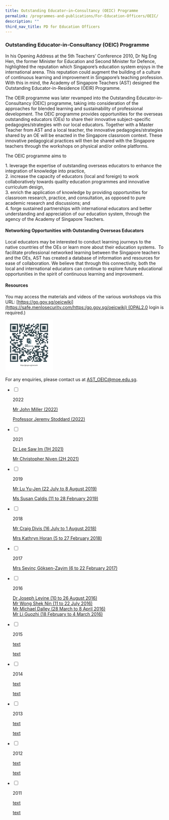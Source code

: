 ```yaml
---
title: Outstanding Educator–in–Consultancy (OEIC) Programme
permalink: /programmes-and-publications/For-Education-Officers/OEIC/
description: ""
third_nav_title: PD for Education Officers
---
```

### Outstanding Educator-in-Consultancy (OEIC) Programme

In his Opening Address at the 5th Teachers’ Conference 2010, Dr Ng Eng Hen, the former Minister for Education and Second Minister for Defence, highlighted the reputation which Singapore’s education system enjoys in the international arena. This reputation could augment the building of a culture of continuous learning and improvement in Singapore’s teaching profession. With this in mind, the Academy of Singapore Teachers (AST) designed the Outstanding Educator-in-Residence (OEIR) Programme.

The OEIR programme was later revamped into the Outstanding Educator-in-Consultancy (OEIC) programme, taking into consideration of the approaches for blended learning and sustainability of professional development. The OEIC programme provides opportunities for the overseas outstanding educators (OEs) to share their innovative subject-specific pedagogies/strategies with our local educators. Together with a Master Teacher from AST and a local teacher, the innovative pedagogies/strategies shared by an OE will be enacted in the Singapore classroom context. These innovative pedagogical practices will then be shared with the Singapore teachers through the workshops on physical and/or online platforms.

The OEIC programme aims to

1\.  leverage the expertise of outstanding overseas educators to enhance the integration of knowledge into practice, <br>
2.  increase the capacity of educators (local and foreign) to work collaboratively towards quality education programmes and innovative curriculum design,<br>
3.  enrich the application of knowledge by providing opportunities for classroom research, practice, and consultation, as opposed to pure academic research and discussions; and <Br>
4.  forge sustained partnerships with international educators and better understanding and appreciation of our education system, through the agency of the Academy of Singapore Teachers.

#### Networking Opportunities with Outstanding Overseas Educators
 

Local educators may be interested to conduct learning journeys to the native countries of the OEs or learn more about their education systems.  To facilitate professional networked learning between the Singapore teachers and the OEs, AST has created a database of information and resources for ease of collaboration. We believe that through this connectivity, both the local and international educators can continue to explore future educational opportunities in the spirit of continuous learning and improvement.

#### Resources
 

You may access the materials and videos of the various workshops via this URL: [https://go.gov.sg/oeicwiki](https://safe.menlosecurity.com/https:/go.gov.sg/oeicwiki) (OPAL2.0 login is required.)

<img src="/images/oeicqr.png" style="width:30%">

For any enquiries, please contact us at [AST\_OEIC@moe.edu.sg](mailto:AST_OEIC@moe.edu.sg).

<ul class="jekyllcodex_accordion">  
  
<li>  
  
<input type="checkbox" id="accordion1">  
  
<label for="accordion1">2022</label>  
  
<div>  
  
<p>
<a href="https://staging.d2dfevnwgxersp.amplifyapp.com/oeic/Mr-John-Miller/">Mr John Miller (2022)</a><br> 
	
<a href="https://staging.d2dfevnwgxersp.amplifyapp.com/oeic/Professor-Jeremy-Stoddard/">Professor Jeremy Stoddard (2022)</a>
</p>  
  
</div>  
  
</li>  
<li>  
  
<input type="checkbox" id="accordion2">  
  
<label for="accordion2">2021</label>  
  
<div>  
  
<p>
<a href="https://staging.d2dfevnwgxersp.amplifyapp.com/oeic/Dr-Lee-Saw-Im/">Dr Lee Saw Im (1H 2021)</a><br> 
	
<a href="https://staging.d2dfevnwgxersp.amplifyapp.com/oeic/Mr-Christopher-Niven/">Mr Christopher Niven (2H 2021)</a>
</p>  
  
</div>  
  
</li>  
 
<li>  
  
<input type="checkbox" id="accordion3">  
  
<label for="accordion3">2019</label>  
  
<div>  
  
<p>
<a href="https://staging.d2dfevnwgxersp.amplifyapp.com/oeic/Mr-Lu-Yu-Jen/">Mr Lu Yu-Jen (22 July to 8 August 2019)</a><br> 
	
<a href="https://staging.d2dfevnwgxersp.amplifyapp.com/oeic/Ms-Susan-Caldis/">Ms Susan Caldis (11 to 28 February 2019)</a>
</p>  
  
</div>  
  
</li>  
	
<li>  
  
<input type="checkbox" id="accordion4">  
  
<label for="accordion4">2018</label>  
  
<div>  
  
<p>
<a href="https://staging.d2dfevnwgxersp.amplifyapp.com/oeic/Mr-Craig-Divis/">Mr Craig Divis (16 July to 1 August 2018)</a><br> 
	
<a href="https://staging.d2dfevnwgxersp.amplifyapp.com/oeic/Mrs-Kathryn-Horan/">Mrs Kathryn Horan (5 to 27 February 2018)
</a>
</p>  
  
</div>  
  
</li>  
	
<li>  
  
<input type="checkbox" id="accordion5">  
  
<label for="accordion5">2017</label>  
  
<div>  
  
<p>
<a href="https://staging.d2dfevnwgxersp.amplifyapp.com/oeic/Mrs-Sevinc/">Mrs Sevinç Göksen-Zayim (6 to 22 February 2017)</a><br> 

  
</p>  
  
</div>  
  
</li>  
	
<li>  
  
<input type="checkbox" id="accordion6">  
  
<label for="accordion6">2016</label>  
  
<div>  
  
<p>
<a href="https://staging.d2dfevnwgxersp.amplifyapp.com/oeic/Dr-Joseph-Levine/">Dr Joseph Levine (10 to 26 August 2016)
</a><br> 
<a href="https://staging.d2dfevnwgxersp.amplifyapp.com/oeic/Mr-Wong-Shek-Nin/">Mr Wong Shek Nin (11 to 22 July 2016)</a><br> 
<a href="https://staging.d2dfevnwgxersp.amplifyapp.com/oeic/Mr-Michael-Dalley/">Mr Michael Dalley (28 March to 8 April 2016)</a><br> 	
<a href="https://staging.d2dfevnwgxersp.amplifyapp.com/oeic/Mr-Li-Guozhi/">Mr Li Guozhi (18 February to 4 March 2016)</a>
</p>  
  
</div>  
  
</li>  	
 
<li>  
  
<input type="checkbox" id="accordion7">  
  
<label for="accordion7">2015</label>  
  
<div>  
  
<p>
<a href="link">text</a><br> 
	
<a href="link">text</a>
</p>  
  
</div>  
  
</li>  
<li>  
  
<input type="checkbox" id="accordion8">  
  
<label for="accordion8">2014</label>  
  
<div>  
  
<p>
<a href="link">text</a><br> 
	
<a href="link">text</a>
</p>  
  
</div>  
  
</li>  
  
<li>  
  
<input type="checkbox" id="accordion9">  
  
<label for="accordion9">2013</label>  
  
<div>  
  
<p>
<a href="link">text</a><br> 
	
<a href="link">text</a>
  
</p>  
  
</div>  
  
</li>  
	
<li>  
  
<input type="checkbox" id="accordion10">  
  
<label for="accordion10">2012</label>  
  
<div>  
  
<p>
<a href="link">text</a><br> 
	
<a href="link">text</a>
</p>  
  
</div>  
  
</li>  	
  
<li>  
  
<input type="checkbox" id="accordion11">  
  
<label for="accordion11">2011</label>  
  
<div>  
  
<p>
<a href="link">text</a><br> 
	
<a href="link">text</a>
</p>  
  
</div>  
  
</li>  

</ul>